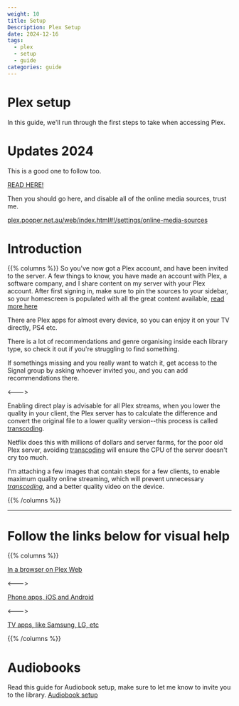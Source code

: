 ```yaml
---
weight: 10
title: Setup
Description: Plex Setup
date: 2024-12-16
tags: 
  - plex
  - setup
  - guide
categories: guide
---
```


# Plex setup

In this guide, we'll run through the first steps to take when accessing Plex.

# Updates 2024

This is a good one to follow too. 

[READ HERE!](/images/la9AMzt.jpeg)

Then you should go here, and disable all of the online media sources, trust me.

[plex.pooper.net.au/web/index.html#!/settings/online-media-sources](https://plex.pooper.net.au/web/index.html#!/settings/online-media-sources)

# Introduction

{{% columns %}}
So you've now got a Plex account, and have been invited to the server. A few things to know, you have made an account with Plex, a software company, and I share content on my server with your Plex account. After first signing in, make sure to pin the sources to your sidebar, so your homescreen is populated with all the great content available, [read more here](https://support.plex.tv/articles/customizing-plex-web/)


There are Plex apps for almost every device, so you can enjoy it on your TV directly, PS4 etc.

There is a lot of recommendations and genre organising inside each library type, so check it out if you're struggling to find something. 

If somethings missing and you really want to watch it, get access to the Signal group by asking whoever invited you, and you can add recommendations there.

<--->

Enabling direct play is advisable for all Plex streams, when you lower the quality in your client, the Plex server has to calculate the difference and convert the original file to a lower quality version--this process is called [transcoding](https://en.wikipedia.org/wiki/Transcoding). 

Netflix does this with millions of dollars and server farms, for the poor old Plex server, avoiding [transcoding](https://en.wikipedia.org/wiki/Transcoding) will ensure the CPU of the server doesn't cry too much.

I'm attaching a few images that contain steps for a few clients, to enable maximum quality online streaming, which will prevent unnecessary [_transcoding_](https://en.wikipedia.org/wiki/Transcoding), and a better quality video on the device.

{{% /columns %}}

---

# Follow the links below for visual help

{{% columns %}}

[In a browser on Plex Web](/images/1d8478ec-568d-4eb3-ae39-77793b6003d2.jpg)

<--->

[Phone apps, iOS and Android](/images/9a8ac71d-a8b1-4d65-941c-2a82c7f22edf.jpg)

<--->

[TV apps, like Samsung, LG, etc](/images/45cbee23-3515-4eed-9957-ccba144bb36b.jpg)

{{% /columns %}}

# Audiobooks

Read this guide for Audiobook setup, make sure to let me know to invite you to the library.
[Audiobook setup](/docs/plex-guides/audiobooks/)

